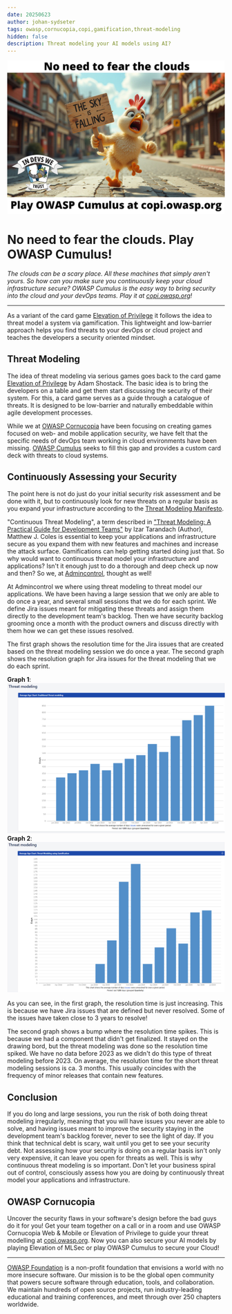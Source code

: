 ```yaml
---
date: 20250623
author: johan-sydseter
tags: owasp,cornucopia,copi,gamification,threat-modeling
hidden: false
description: Threat modeling your AI models using AI?
---
```

![No need to fear the clouds.](chicken_little_cornucopia_cumulus.jpg)

# No need to fear the clouds. Play OWASP Cumulus!

_The clouds can be a scary place. All these machines that simply aren't yours. So how can you make sure you continuously keep your cloud infrastructure secure? OWASP Cumulus is the easy way to bring security into the cloud and your devOps teams. Play it at [copi.owasp.org](https://copi.owasp.org)!_

----------------------------------------------------------------------------------------------------------------------------------------------------------------------------------------------

As a variant of the card game [Elevation of Privilege](https://shostack.org/games/elevation-of-privilege) it follows the idea to threat model a system via gamification. This lightweight and low-barrier approach helps you find threats to your devOps or cloud project and teaches the developers a security oriented mindset.

## Threat Modeling

The idea of threat modeling via serious games goes back to the card game [Elevation of Privilege](https://shostack.org/games/elevation-of-privilege "[external]") by Adam Shostack. The basic idea is to bring the developers on a table and get them start discussing the security of their system. For this, a card game serves as a guide through a catalogue of threats. It is designed to be low-barrier and naturally embeddable within agile development processes.

While we at [OWASP Cornucopia](https://cornucopia.owasp.org/) have been focusing on creating games focused on web- and mobile application security, we have felt that the specific needs of devOps team working in cloud environments have been missing. [OWASP Cumulus](https://owasp.org/www-project-cumulus/ "[external]") seeks to fill this gap and provides a custom card deck with threats to cloud systems.

## Continuously Assessing your Security 

The point here is not do just do your initial security risk assessment and be done with it, but to continuously look for new threats on a regular basis as you expand your infrastructure according to the [Threat Modeling Manifesto](https://www.threatmodelingmanifesto.org/ "[external]").

"Continuous Threat Modeling", a term described in ["Threat Modeling: A Practical Guide for Development Teams"](https://www.amazon.com/Threat-Modeling-Identification-Avoidance-Secure/dp/1492056553 "[external]") by Izar Tarandach (Author), Matthew J. Coles is essential to keep your applications and infrastructure secure as you expand them with new features and machines and increase the attack surface. Gamifications can help getting started doing just that. So why would want to continuous threat model your infrastructure and applications? Isn't it enough just to do a thorough and deep check up now and then? So we, at [Admincontrol](https://admincontrol.com/ "[external]"), thought as well!

At Admincontrol we where using threat modeling to threat model our applications. We have been having a large session that we only are able to do once a year, and several small sessions that we do for each sprint. We define Jira issues meant for mitigating these threats and assign them directly to the development team's backlog. Then we have security backlog grooming once a month with the product owners and discuss directly with them how we can get these issues resolved.

The first graph shows the resolution time for the Jira issues that are created based on the threat modeling session we do once a year. The second graph shows the resolution graph for Jira issues for the threat modeling that we do each sprint.

**Graph 1**:
![Threat modeling done once a year](traditional_threat_modeling.png)
**Graph 2**:
![Threat modeling done continously](threat_modeling_using_gamification.png)

As you can see, in the first graph, the resolution time is just increasing. This is because we have Jira issues that are defined but never resolved. Some of the issues have taken close to 3 years to resolve!

The second graph shows a bump where the resolution time spikes. This is because we had a component that didn't get finalized. It stayed on the drawing bord, but the threat modeling was done so the resolution time spiked. We have no data before 2023 as we didn't do this type of threat modeling before 2023. On average, the resolution time for the short threat modeling sessions is ca. 3 months. This usually coincides with the frequency of minor releases that contain new features.

## Conclusion 

If you do long and large sessions, you run the risk of both doing threat modeling irregularly, meaning that you will have issues you never are able to solve, and having issues meant to improve the security staying in the development team's backlog forever, never to see the light of day. If you think that technical debt is scary, wait until you get to see your security debt. Not assessing how your security is doing on a regular basis isn't only very expensive, it can leave you open for threats as well. This is why continuous threat modeling is so important. Don't let your business spiral out of control, consciously assess how you are doing by continuously threat model your applications and infrastructure.

## OWASP Cornucopia

Uncover the security flaws in your software's design before the bad guys do it for you! Get your team together on a call or in a room and use OWASP Cornucopia Web & Mobile or Elevation of Privilege to guide your threat modelling at [copi.owasp.org](https://copi.owasp.org).
Now you can also secure your AI models by playing Elevation of MLSec or play OWASP Cumulus to secure your Cloud!

----------------------------------------------------------------------------------------------------------------------------------------------------------------------------------------------
[OWASP Foundation](https://owasp.org "[external]") is a non-profit foundation that envisions a world with no more insecure software. Our mission is to be the global open community that powers secure software through education, tools, and collaboration. We maintain hundreds of open source projects, run industry-leading educational and training conferences, and meet through over 250 chapters worldwide.
